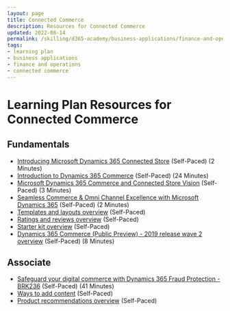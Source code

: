 ```yaml
---
layout: page
title: Connected Commerce
description: Resources for Connected Commerce
updated: 2022-08-14
permalink: /skilling/d365-academy/business-applications/finance-and-operations/connected-commerce
tags:
- learning plan
- business applications
- finance and operations
- connected commerce
---
```


# Learning Plan Resources for Connected Commerce

## Fundamentals

* [Introducing Microsoft Dynamics 365 Connected Store](https://www.youtube.com/watch?v=sKOw9Sfwvc0) (Self-Paced) (2 Minutes)
* [Introduction to Dynamics 365 Commerce](https://docs.microsoft.com/en-us/learn/wwl/introduction-dynamics-365-commerce/) (Self-Paced) (24 Minutes)
* [Microsoft Dynamics 365 Commerce and Connected Store Vision](https://www.youtube.com/watch?v=WOpBUpYDf6g) (Self-Paced) (3 Minutes)
* [Seamless Commerce & Omni Channel Excellence with Microsoft Dynamics 365](https://www.youtube.com/watch?v=ztCpOHEgeyg) (Self-Paced) (2 Minutes)
* [Templates and layouts overview](https://docs.microsoft.com/en-us/dynamics365/commerce/templates-layouts-overview) (Self-Paced)
* [Ratings and reviews overview](https://docs.microsoft.com/en-us/dynamics365/commerce/ratings-reviews-overview) (Self-Paced)
* [Starter kit overview](https://docs.microsoft.com/en-us/dynamics365/commerce/starter-kit-overview) (Self-Paced)
* [Dynamics 365 Commerce (Public Preview) - 2019 release wave 2 overview](https://www.youtube.com/watch?v=EQ-Hg2fmkEE) (Self-Paced) (8 Minutes)

## Associate

* [Safeguard your digital commerce with Dynamics 365 Fraud Protection - BRK236](https://www.youtube.com/watch?v=RegT6uNpAuE) (Self-Paced) (41 Minutes)
* [Ways to add content](https://docs.microsoft.com/en-us/dynamics365/commerce/add-manage-content) (Self-Paced)
* [Product recommendations overview](https://docs.microsoft.com/en-us/dynamics365/commerce/product-recommendations) (Self-Paced)